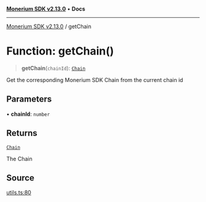 [**Monerium SDK v2.13.0**](../README.md) • **Docs**

---

[Monerium SDK v2.13.0](../README.md) / getChain

# Function: getChain()

> **getChain**(`chainId`): [`Chain`](../type-aliases/Chain.md)

Get the corresponding Monerium SDK Chain from the current chain id

## Parameters

• **chainId**: `number`

## Returns

[`Chain`](../type-aliases/Chain.md)

The Chain

## Source

[utils.ts:80](https://github.com/monerium/js-monorepo/blob/4397cd6d6b171e9f3bbb7c9a2278e6782b814c1a/packages/sdk/src/utils.ts#L80)
